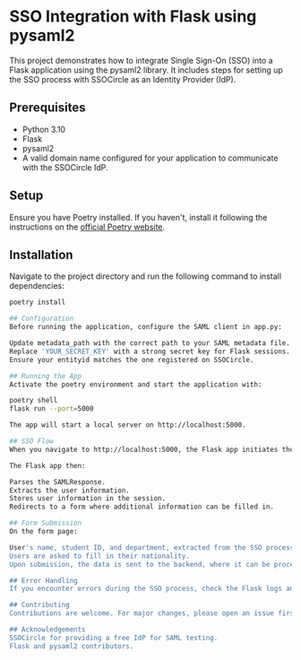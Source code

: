 # SSO Integration with Flask using pysaml2

This project demonstrates how to integrate Single Sign-On (SSO) into a Flask application using the pysaml2 library. It includes steps for setting up the SSO process with SSOCircle as an Identity Provider (IdP).

## Prerequisites

- Python 3.10
- Flask
- pysaml2
- A valid domain name configured for your application to communicate with the SSOCircle IdP.

## Setup

Ensure you have Poetry installed. If you haven't, install it following the instructions on the [official Poetry website](https://python-poetry.org/docs/).

## Installation

Navigate to the project directory and run the following command to install dependencies:

```bash
poetry install

## Configuration
Before running the application, configure the SAML client in app.py:

Update metadata_path with the correct path to your SAML metadata file.
Replace 'YOUR_SECRET_KEY' with a strong secret key for Flask sessions.
Ensure your entityid matches the one registered on SSOCircle.

## Running the App
Activate the poetry environment and start the application with:

poetry shell
flask run --port=5000

The app will start a local server on http://localhost:5000.

## SSO Flow
When you navigate to http://localhost:5000, the Flask app initiates the SSO login process by redirecting to the SSOCircle login page for authentication. After successful login, SSOCircle redirects back to the /saml/acs/ route with a SAMLResponse.

The Flask app then:

Parses the SAMLResponse.
Extracts the user information.
Stores user information in the session.
Redirects to a form where additional information can be filled in.

## Form Submission
On the form page:

User's name, student ID, and department, extracted from the SSO process, are pre-filled.
Users are asked to fill in their nationality.
Upon submission, the data is sent to the backend, where it can be processed further.

## Error Handling
If you encounter errors during the SSO process, check the Flask logs and SSOCircle configuration for debugging.

## Contributing
Contributions are welcome. For major changes, please open an issue first to discuss what you would like to change.

## Acknowledgements
SSOCircle for providing a free IdP for SAML testing.
Flask and pysaml2 contributors.
